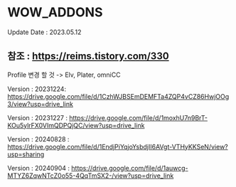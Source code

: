 # WOW_ADDONS

Update Date : 2023.05.12

## 참조 : https://reims.tistory.com/330
   Profile 변경 할 것
   -> Elv, Plater, omniCC
   
Version : 20231224: https://drive.google.com/file/d/1CzhWJBSEmDEMFTa4ZQP4vCZ86HwjOOg3/view?usp=drive_link

Version : 20231227 : https://drive.google.com/file/d/1moxhU7n9BrT-KOu5ylrFX0VImQDPQjQC/view?usp=drive_link

Version : 20240828 : https://drive.google.com/file/d/1EndjPiYqjoYsbdjII6AVgt-VTHyKKSeN/view?usp=sharing

Version : 20240904 : https://drive.google.com/file/d/1auwcg-MTYZ6ZqwNTcZ0o55-4QqTmSX2-/view?usp=drive_link
